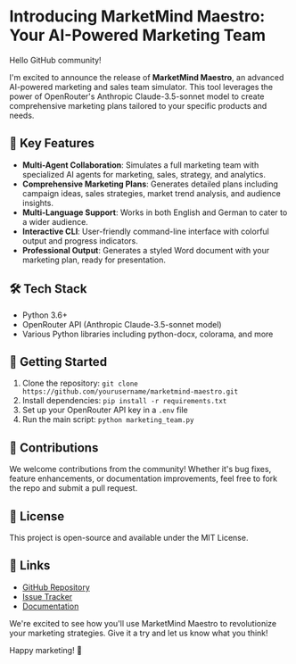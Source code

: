 # Introducing MarketMind Maestro: Your AI-Powered Marketing Team

Hello GitHub community!

I'm excited to announce the release of **MarketMind Maestro**, an advanced AI-powered marketing and sales team simulator. This tool leverages the power of OpenRouter's Anthropic Claude-3.5-sonnet model to create comprehensive marketing plans tailored to your specific products and needs.

## 🚀 Key Features

- **Multi-Agent Collaboration**: Simulates a full marketing team with specialized AI agents for marketing, sales, strategy, and analytics.
- **Comprehensive Marketing Plans**: Generates detailed plans including campaign ideas, sales strategies, market trend analysis, and audience insights.
- **Multi-Language Support**: Works in both English and German to cater to a wider audience.
- **Interactive CLI**: User-friendly command-line interface with colorful output and progress indicators.
- **Professional Output**: Generates a styled Word document with your marketing plan, ready for presentation.

## 🛠️ Tech Stack

- Python 3.6+
- OpenRouter API (Anthropic Claude-3.5-sonnet model)
- Various Python libraries including python-docx, colorama, and more

## 🔧 Getting Started

1. Clone the repository: `git clone https://github.com/yourusername/marketmind-maestro.git`
2. Install dependencies: `pip install -r requirements.txt`
3. Set up your OpenRouter API key in a `.env` file
4. Run the main script: `python marketing_team.py`

## 🤝 Contributions

We welcome contributions from the community! Whether it's bug fixes, feature enhancements, or documentation improvements, feel free to fork the repo and submit a pull request.

## 📜 License

This project is open-source and available under the MIT License.

## 🔗 Links

- [GitHub Repository](https://github.com/yourusername/marketmind-maestro)
- [Issue Tracker](https://github.com/yourusername/marketmind-maestro/issues)
- [Documentation](https://github.com/yourusername/marketmind-maestro/wiki)

We're excited to see how you'll use MarketMind Maestro to revolutionize your marketing strategies. Give it a try and let us know what you think!

Happy marketing! 🎉
